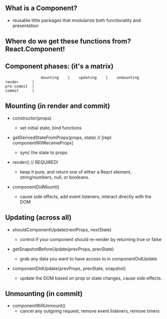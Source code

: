 ## What is a Component?
- reusable little packages that modularize both functionality and presentation

## Where do we get these functions from? React.Component!

## Component phases: (it's a matrix)

                    mounting    |    updating    |    unmounting
    render      |
    pre-commit  |
    commit      |




























    


## Mounting (in render and commit)
- constructor(props)
  + set initial state, bind functions

- getDerivedStateFromProps(props, state)  //  [repl: componentWillReceiveProps]
  + sync the state to props

- render()  //  REQUIRED!
  + keep it pure, and return one of either a React element, string/numbers, null, or booleans.

- componentDidMount()
  + cause side effects, add event listeners, interact directly with the DOM


## Updating (across all)
- shouldComponentUpdate(nextProps, nextState)
  + control if your component should re-render by returning true or false

- getSnapshotBeforeUpdate(prevProps, prevState)
  + grab any data you want to have access to in componentDidUpdate

- componentDidUpdate(prevProps, prevState, snapshot)
  + update the DOM based on prop or state changes, cause side effects.

## Unmounting (in commit)
- componentWillUnmount()
  + cancel any outgoing request, remove event listeners, remove timers
